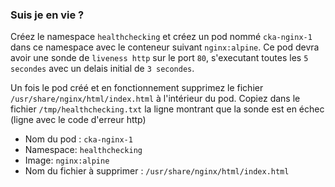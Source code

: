 
### Suis je en vie ?


Créez le namespace `healthchecking` et créez un pod nommé `cka-nginx-1` dans ce namespace avec le conteneur suivant `nginx:alpine`.
Ce pod devra avoir une sonde de `liveness http` sur le port `80`, s'executant toutes les `5 secondes` avec un delais initial de `3 secondes`.

Un fois le pod créé et en fonctionnement supprimez le fichier `/usr/share/nginx/html/index.html` à l'intérieur du pod.
Copiez dans le fichier `/tmp/healthchecking.txt` la ligne montrant que la sonde est en échec (ligne avec le code d'erreur http)


- Nom du pod : `cka-nginx-1`   
- Namespace: `healthchecking`
- Image: `nginx:alpine`
- Nom du fichier à supprimer : `/usr/share/nginx/html/index.html`
